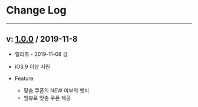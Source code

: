 # Change Log

-------


## v: [1.0.0](https://github.com/nhn/couponad.adnetwork_sdk_ios/releases/tag/1.0.0) / 2019-11-8

* 릴리즈 - 2019-11-08 금
* iOS 9 이상 지원

* Feature 
  * 맞춤 쿠폰의 NEW 여부의 뱃지
  * 웹뷰로 맞춤 쿠폰 제공
